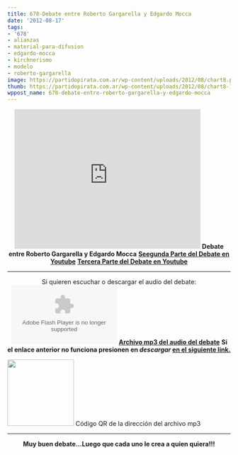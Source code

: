 ```yaml
---
title: 678-Debate entre Roberto Gargarella y Edgardo Mocca
date: '2012-08-17'
tags:
- '678'
- alianzas
- material-para-difusion
- edgardo-mocca
- kirchnerismo
- modelo
- roberto-gargarella
image: https://partidopirata.com.ar/wp-content/uploads/2012/08/chart8.png
thumb: https://partidopirata.com.ar/wp-content/uploads/2012/08/chart8-115x115.png
wppost_name: 678-debate-entre-roberto-gargarella-y-edgardo-mocca
---
```


<center>
<iframe src="http://www.youtube.com/embed/TqIwm5waeOw" frameborder="0" width="420" height="315"></iframe>
<strong>Debate entre Roberto Gargarella y Edgardo Mocca</strong>
<strong> <a href="http://youtu.be/mveFMYpAKT8" target="_blank">Seegunda Parte del Debate en Youtube</a></strong>
<strong> <a href="http://youtu.be/6OAIg8fPzIo" target="_blank">Tercera Parte del Debate en Youtube</a></strong></center>

<hr />
<p style="text-align: center;">Si quieren escuchar o descargar el audio del debate:
<object id="player1383055" width="240" height="133" classid="clsid:d27cdb6e-ae6d-11cf-96b8-444553540000" codebase="http://download.macromedia.com/pub/shockwave/cabs/flash/swflash.cab#version=6,0,40,0"><param name="AllowScriptAccess" value="always" /><param name="allowFullScreen" value="true" /><param name="wmode" value="transparent" /><param name="src" value="http://www.ivoox.com/playerivoox_ee_1383055_1.html" /><param name="allowfullscreen" value="true" /><param name="allowscriptaccess" value="always" /><embed id="player1383055" width="240" height="133" type="application/x-shockwave-flash" src="http://www.ivoox.com/playerivoox_ee_1383055_1.html" AllowScriptAccess="always" allowFullScreen="true" wmode="transparent" allowfullscreen="true" allowscriptaccess="always" /></object>
<strong><a href="http://www.ivoox.com/debate-entre-roberto-gargarella-y-edgardo-mocca-678_md_1383055_1.mp3" target="_blank">Archivo mp3 del audio del debate</a></strong>
<strong> Si el enlace anterior no funciona presionen en <em>descargar</em> <a href="http://www.ivoox.com/debate-entre-roberto-gargarella-y-edgardo-mocca-678-audios-mp3_rf_1383055_1.html" target="_blank">en el siguiente link.</a></strong></p>


<a href="https://partidopirata.com.ar/wp-content/uploads/2012/08/chart8.png"><img class="size-full wp-image-6071" title="chart" src="https://partidopirata.com.ar/wp-content/uploads/2012/08/chart8.png" alt="" width="150" height="150" /></a> Código QR de la dirección del archivo mp3


<hr />
<p style="text-align: center;"><strong>Muy buen debate...Luego que cada uno le crea a quien quiera!!!</strong></p>
